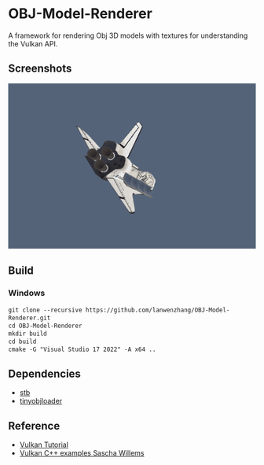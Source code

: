 # OBJ-Model-Renderer

A framework for rendering Obj 3D models with textures for understanding the Vulkan API.

## Screenshots
![OBJ-Model-Renderer](data/screenshot.gif)

## Build

### Windows
```
git clone --recursive https://github.com/lanwenzhang/OBJ-Model-Renderer.git
cd OBJ-Model-Renderer
mkdir build
cd build
cmake -G "Visual Studio 17 2022" -A x64 ..
```

## Dependencies
* [stb](https://github.com/nothings/stb)
* [tinyobjloader](https://github.com/tinyobjloader/tinyobjloader)

## Reference
* [Vulkan Tutorial](https://vulkan-tutorial.com/)
* [Vulkan C++ examples Sascha Willems](https://github.com/SaschaWillems/Vulkan)

